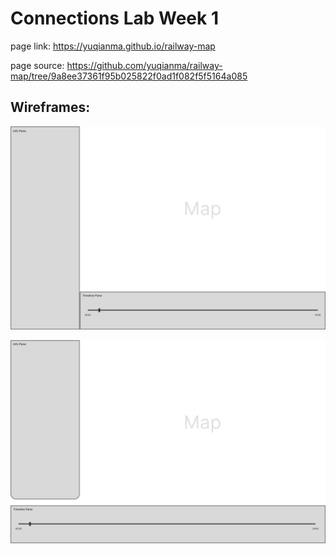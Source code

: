 # Connections Lab Week 1

page link: https://yuqianma.github.io/railway-map

page source: https://github.com/yuqianma/railway-map/tree/9a8ee37361f95b025822f0ad1f082f5f5164a085

## Wireframes:

![wireframe1](./wireframe1.png)

![wireframe2](./wireframe2.png)
